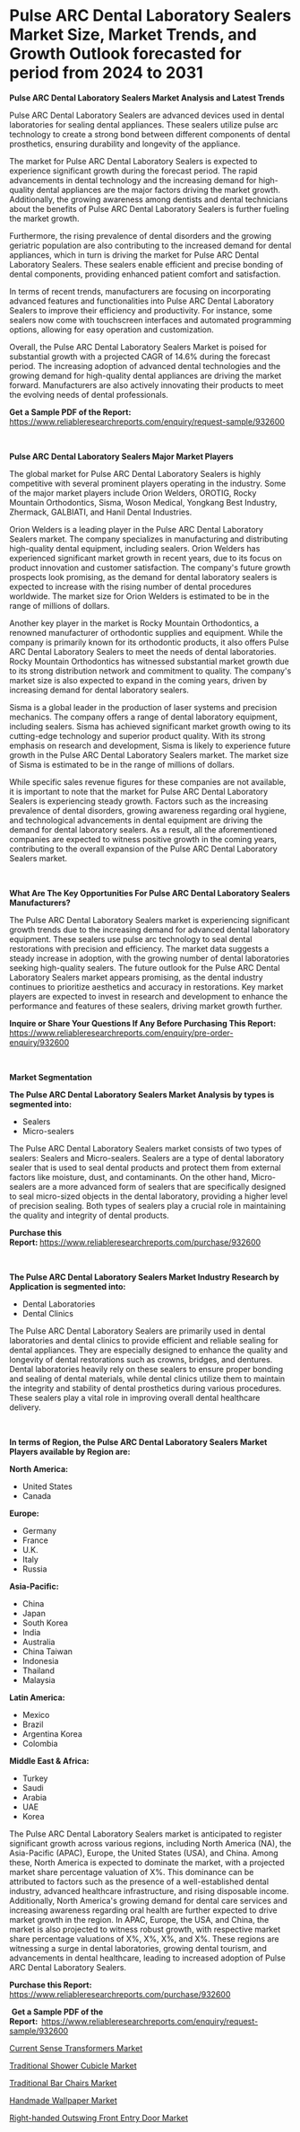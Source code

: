 <p><h1>Pulse ARC Dental Laboratory Sealers Market Size, Market Trends, and Growth Outlook forecasted for period from 2024 to 2031</h1></p><p><strong>Pulse ARC Dental Laboratory Sealers Market Analysis and Latest Trends</strong></p>
<p><p>Pulse ARC Dental Laboratory Sealers are advanced devices used in dental laboratories for sealing dental appliances. These sealers utilize pulse arc technology to create a strong bond between different components of dental prosthetics, ensuring durability and longevity of the appliance.</p><p>The market for Pulse ARC Dental Laboratory Sealers is expected to experience significant growth during the forecast period. The rapid advancements in dental technology and the increasing demand for high-quality dental appliances are the major factors driving the market growth. Additionally, the growing awareness among dentists and dental technicians about the benefits of Pulse ARC Dental Laboratory Sealers is further fueling the market growth.</p><p>Furthermore, the rising prevalence of dental disorders and the growing geriatric population are also contributing to the increased demand for dental appliances, which in turn is driving the market for Pulse ARC Dental Laboratory Sealers. These sealers enable efficient and precise bonding of dental components, providing enhanced patient comfort and satisfaction.</p><p>In terms of recent trends, manufacturers are focusing on incorporating advanced features and functionalities into Pulse ARC Dental Laboratory Sealers to improve their efficiency and productivity. For instance, some sealers now come with touchscreen interfaces and automated programming options, allowing for easy operation and customization.</p><p>Overall, the Pulse ARC Dental Laboratory Sealers Market is poised for substantial growth with a projected CAGR of 14.6% during the forecast period. The increasing adoption of advanced dental technologies and the growing demand for high-quality dental appliances are driving the market forward. Manufacturers are also actively innovating their products to meet the evolving needs of dental professionals.</p></p>
<p><strong>Get a Sample PDF of the Report:&nbsp;</strong> <a href="https://www.reliableresearchreports.com/enquiry/request-sample/932600">https://www.reliableresearchreports.com/enquiry/request-sample/932600</a></p>
<p>&nbsp;</p>
<p><strong>Pulse ARC Dental Laboratory Sealers Major Market Players</strong></p>
<p><p>The global market for Pulse ARC Dental Laboratory Sealers is highly competitive with several prominent players operating in the industry. Some of the major market players include Orion Welders, OROTIG, Rocky Mountain Orthodontics, Sisma, Woson Medical, Yongkang Best Industry, Zhermack, GALBIATI, and Hanil Dental Industries.</p><p>Orion Welders is a leading player in the Pulse ARC Dental Laboratory Sealers market. The company specializes in manufacturing and distributing high-quality dental equipment, including sealers. Orion Welders has experienced significant market growth in recent years, due to its focus on product innovation and customer satisfaction. The company's future growth prospects look promising, as the demand for dental laboratory sealers is expected to increase with the rising number of dental procedures worldwide. The market size for Orion Welders is estimated to be in the range of millions of dollars.</p><p>Another key player in the market is Rocky Mountain Orthodontics, a renowned manufacturer of orthodontic supplies and equipment. While the company is primarily known for its orthodontic products, it also offers Pulse ARC Dental Laboratory Sealers to meet the needs of dental laboratories. Rocky Mountain Orthodontics has witnessed substantial market growth due to its strong distribution network and commitment to quality. The company's market size is also expected to expand in the coming years, driven by increasing demand for dental laboratory sealers.</p><p>Sisma is a global leader in the production of laser systems and precision mechanics. The company offers a range of dental laboratory equipment, including sealers. Sisma has achieved significant market growth owing to its cutting-edge technology and superior product quality. With its strong emphasis on research and development, Sisma is likely to experience future growth in the Pulse ARC Dental Laboratory Sealers market. The market size of Sisma is estimated to be in the range of millions of dollars.</p><p>While specific sales revenue figures for these companies are not available, it is important to note that the market for Pulse ARC Dental Laboratory Sealers is experiencing steady growth. Factors such as the increasing prevalence of dental disorders, growing awareness regarding oral hygiene, and technological advancements in dental equipment are driving the demand for dental laboratory sealers. As a result, all the aforementioned companies are expected to witness positive growth in the coming years, contributing to the overall expansion of the Pulse ARC Dental Laboratory Sealers market.</p></p>
<p>&nbsp;</p>
<p><strong>What Are The Key Opportunities For Pulse ARC Dental Laboratory Sealers Manufacturers?</strong></p>
<p><p>The Pulse ARC Dental Laboratory Sealers market is experiencing significant growth trends due to the increasing demand for advanced dental laboratory equipment. These sealers use pulse arc technology to seal dental restorations with precision and efficiency. The market data suggests a steady increase in adoption, with the growing number of dental laboratories seeking high-quality sealers. The future outlook for the Pulse ARC Dental Laboratory Sealers market appears promising, as the dental industry continues to prioritize aesthetics and accuracy in restorations. Key market players are expected to invest in research and development to enhance the performance and features of these sealers, driving market growth further.</p></p>
<p><strong>Inquire or Share Your Questions If Any Before Purchasing This Report:</strong> <a href="https://www.reliableresearchreports.com/enquiry/pre-order-enquiry/932600">https://www.reliableresearchreports.com/enquiry/pre-order-enquiry/932600</a></p>
<p>&nbsp;</p>
<p><strong>Market Segmentation</strong></p>
<p><strong>The Pulse ARC Dental Laboratory Sealers Market Analysis by types is segmented into:</strong></p>
<p><ul><li>Sealers</li><li>Micro-sealers</li></ul></p>
<p><p>The Pulse ARC Dental Laboratory Sealers market consists of two types of sealers: Sealers and Micro-sealers. Sealers are a type of dental laboratory sealer that is used to seal dental products and protect them from external factors like moisture, dust, and contaminants. On the other hand, Micro-sealers are a more advanced form of sealers that are specifically designed to seal micro-sized objects in the dental laboratory, providing a higher level of precision sealing. Both types of sealers play a crucial role in maintaining the quality and integrity of dental products.</p></p>
<p><strong>Purchase this Report:&nbsp;</strong><a href="https://www.reliableresearchreports.com/purchase/932600">https://www.reliableresearchreports.com/purchase/932600</a></p>
<p>&nbsp;</p>
<p><strong>The Pulse ARC Dental Laboratory Sealers Market Industry Research by Application is segmented into:</strong></p>
<p><ul><li>Dental Laboratories</li><li>Dental Clinics</li></ul></p>
<p><p>The Pulse ARC Dental Laboratory Sealers are primarily used in dental laboratories and dental clinics to provide efficient and reliable sealing for dental appliances. They are especially designed to enhance the quality and longevity of dental restorations such as crowns, bridges, and dentures. Dental laboratories heavily rely on these sealers to ensure proper bonding and sealing of dental materials, while dental clinics utilize them to maintain the integrity and stability of dental prosthetics during various procedures. These sealers play a vital role in improving overall dental healthcare delivery.</p></p>
<p>&nbsp;</p>
<p><strong>In terms of Region, the Pulse ARC Dental Laboratory Sealers Market Players available by Region are:</strong></p>
<p>
    <p> <strong> North America: </strong>
        <ul>
            <li>United States</li>
            <li>Canada</li>
        </ul>
        </p> 
    <p> <strong> Europe: </strong>
        <ul>
            <li>Germany</li>
            <li>France</li>
            <li>U.K.</li>
            <li>Italy</li>
            <li>Russia</li>
        </ul>
        </p> 
    <p> <strong> Asia-Pacific: </strong>
        <ul>
            <li>China</li>
            <li>Japan</li>
            <li>South Korea</li>
            <li>India</li>
            <li>Australia</li>
            <li>China Taiwan</li>
            <li>Indonesia</li>
            <li>Thailand</li>
            <li>Malaysia</li>
        </ul>
        </p> 
    <p> <strong> Latin America: </strong>
        <ul>
            <li>Mexico</li>
            <li>Brazil</li>
            <li>Argentina Korea</li>
            <li>Colombia</li>
        </ul>
        </p> 
    <p> <strong> Middle East & Africa: </strong>
        <ul>
            <li>Turkey</li>
            <li>Saudi</li>
            <li>Arabia</li>
            <li>UAE</li>
            <li>Korea</li>
        </ul>
    </p>
    </p>
<p><p>The Pulse ARC Dental Laboratory Sealers market is anticipated to register significant growth across various regions, including North America (NA), the Asia-Pacific (APAC), Europe, the United States (USA), and China. Among these, North America is expected to dominate the market, with a projected market share percentage valuation of X%. This dominance can be attributed to factors such as the presence of a well-established dental industry, advanced healthcare infrastructure, and rising disposable income. Additionally, North America's growing demand for dental care services and increasing awareness regarding oral health are further expected to drive market growth in the region. In APAC, Europe, the USA, and China, the market is also projected to witness robust growth, with respective market share percentage valuations of X%, X%, X%, and X%. These regions are witnessing a surge in dental laboratories, growing dental tourism, and advancements in dental healthcare, leading to increased adoption of Pulse ARC Dental Laboratory Sealers.</p></p>
<p><strong>Purchase this Report: </strong><a href="https://www.reliableresearchreports.com/purchase/932600">https://www.reliableresearchreports.com/purchase/932600</a></p>
<p>&nbsp;<strong>Get a Sample PDF of the Report:&nbsp;&nbsp;</strong><a href="https://www.reliableresearchreports.com/enquiry/request-sample/932600">https://www.reliableresearchreports.com/enquiry/request-sample/932600</a></p>
<p><strong></strong></p>
<p><p><a href="https://medium.com/@andrewgarza766/decoding-current-sense-transformers-market-metrics-market-share-trends-and-growth-patterns-4f69cbdba785">Current Sense Transformers Market</a></p><p><a href="https://medium.com/@edwinhayes25/traditional-shower-cubicle-market-competitive-analysis-market-trends-and-forecast-to-2031-bae78592cae1">Traditional Shower Cubicle Market</a></p><p><a href="https://medium.com/@edwinhayes25/traditional-bar-chairs-nbsp-market-focuses-on-market-share-size-and-projected-forecast-till-2031-10890c77185f">Traditional Bar Chairs Market</a></p><p><a href="https://medium.com/@edwinhayes25/decoding-handmade-wallpaper-market-metrics-market-share-trends-and-growth-patterns-a90a110dbe58">Handmade Wallpaper Market</a></p><p><a href="https://github.com/santosh758595/Market-Research-Report-List-3/blob/main/right-handed-outswing-front-entry-door-market.md">Right-handed Outswing Front Entry Door Market</a></p></p>